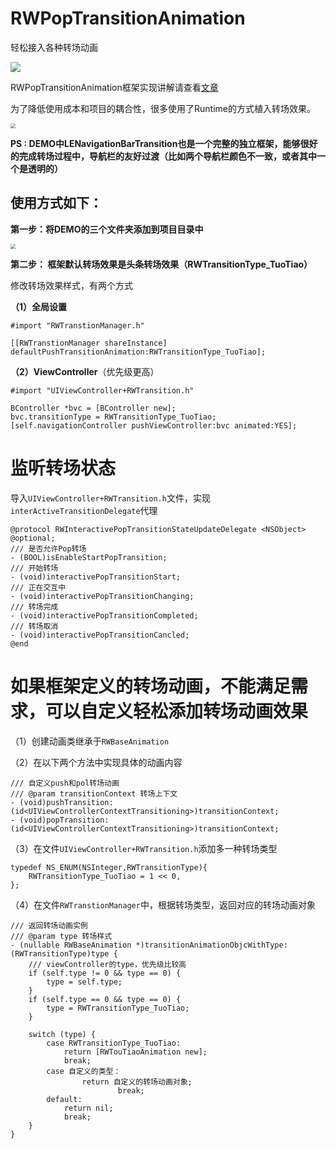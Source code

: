 # RWPopTransitionAnimation
轻松接入各种转场动画



![](https://upload-images.jianshu.io/upload_images/1923392-e3be9f916cfb4c20.png?imageMogr2/auto-orient/strip%7CimageView2/2/w/1240)



RWPopTransitionAnimation框架实现讲解请查看[文章](https://www.jianshu.com/p/79ef0866c707)

为了降低使用成本和项目的耦合性，很多使用了Runtime的方式植入转场效果。

<img src="https://upload-images.jianshu.io/upload_images/1923392-ed7b3b761eb46b71.png?imageMogr2/auto-orient/strip%7CimageView2/2/w/1240" style="zoom:50%;" />

**PS : DEMO中LENavigationBarTransition也是一个完整的独立框架，能够很好的完成转场过程中，导航栏的友好过渡（比如两个导航栏颜色不一致，或者其中一个是透明的）**



## 使用方式如下：

**第一步：将DEMO的三个文件夹添加到项目目录中**

<img src="https://upload-images.jianshu.io/upload_images/1923392-e7bfef27d4902673.png?imageMogr2/auto-orient/strip%7CimageView2/2/w/1240" style="zoom:50%;" />



**第二步： 框架默认转场效果是头条转场效果（RWTransitionType_TuoTiao）**

修改转场效果样式，有两个方式

**（1）全局设置**

```objc
#import "RWTranstionManager.h"

[[RWTranstionManager shareInstance] defaultPushTransitionAnimation:RWTransitionType_TuoTiao];
```

**（2）ViewController**（优先级更高）

```objc
#import "UIViewController+RWTransition.h"

BController *bvc = [BController new];
bvc.transitionType = RWTransitionType_TuoTiao;
[self.navigationController pushViewController:bvc animated:YES];
```



# **监听转场状态**

导入`UIViewController+RWTransition.h`文件，实现`interActiveTransitionDelegate`代理

```objc
@protocol RWInteractivePopTransitionStateUpdateDelegate <NSObject>
@optional;
/// 是否允许Pop转场
- (BOOL)isEnableStartPopTransition;
/// 开始转场
- (void)interactivePopTransitionStart;
/// 正在交互中
- (void)interactivePopTransitionChanging;
/// 转场完成
- (void)interactivePopTransitionCompleted;
/// 转场取消
- (void)interactivePopTransitionCancled;
@end
```



# **如果框架定义的转场动画，不能满足需求，可以自定义轻松添加转场动画效果**

（1）创建动画类继承于`RWBaseAnimation`

（2）在以下两个方法中实现具体的动画内容

```objc
/// 自定义push和pol转场动画
/// @param transitionContext 转场上下文
- (void)pushTransition:(id<UIViewControllerContextTransitioning>)transitionContext;
- (void)popTransition:(id<UIViewControllerContextTransitioning>)transitionContext;
```

（3）在文件`UIViewController+RWTransition.h`添加多一种转场类型

```objc
typedef NS_ENUM(NSInteger,RWTransitionType){
    RWTransitionType_TuoTiao = 1 << 0,
};
```

（4）在文件`RWTranstionManager`中，根据转场类型，返回对应的转场动画对象

```objc
/// 返回转场动画实例
/// @param type 转场样式
- (nullable RWBaseAnimation *)transitionAnimationObjcWithType:(RWTransitionType)type {
    /// viewController的type，优先级比较高
    if (self.type != 0 && type == 0) {
        type = self.type;
    }
    if (self.type == 0 && type == 0) {
        type = RWTransitionType_TuoTiao;
    }
    
    switch (type) {
        case RWTransitionType_TuoTiao:
            return [RWTouTiaoAnimation new];
            break;
        case 自定义的类型：
        		return 自定义的转场动画对象;
						break;
        default:
            return nil;
            break;
    }
}
```



